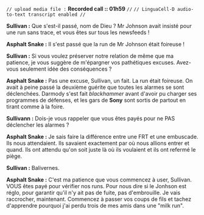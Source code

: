 ﻿`// upload media file :` **Recorded call :: 01h59** `//`
`// LinguaCell-D audio-to-text transcript enabled //`

**Sullivan :** Que s'est-il passé, nom de Dieu ? Mr Johnson avait insisté pour une run sans trace, et vous êtes sur tous les newsfeeds !

**Asphalt Snake :** Il s'est passé que la run de Mr Johnson était foireuse !

**Sullivan :** Si vous voulez préserver notre relation de même que ma patience, je vous suggère de m'épargner vos pathétiques excuses. Avez-vous seulement idée des conséquences ?

**Asphalt Snake :** Pas une excuse, Sullivan, un fait. La run était foireuse. On avait à peine passé la deuxième guérite que toutes les alarmes se sont déclenchées. Darmody s'est fait *blackhammer* avant d'avoir pu charger ses programmes de défenses, et les gars de **Sony** sont sortis de partout en tirant comme à la foire.

**Sullivann :** Dois-je vous rappeler que vous êtes payés pour ne PAS déclencher les alarmes ?

**Asphalt Snake :** Je sais faire la différence entre une FRT et une embuscade. Ils nous attendaient. Ils savaient exactement par où nous allions entrer et quand. Ils ont attendu qu'on soit juste là où ils voulaient et ils ont refermé le piège. 

**Sullivan :** Balivernes.

**Asphalt Snake :** C'est ma patience que vous commencez à user, Sullivan. VOUS êtes payé pour vérifier nos runs. Pour nous dire si le Jonhson est réglo, pour garantir qu'il n'y ait pas de fuite, pas d'embrouille. Je vais raccrocher, maintenant. Commencez à passer vos coups de fils et tachez d'apprendre pourquoi j'ai perdu trois de mes amis dans une "milk run".
